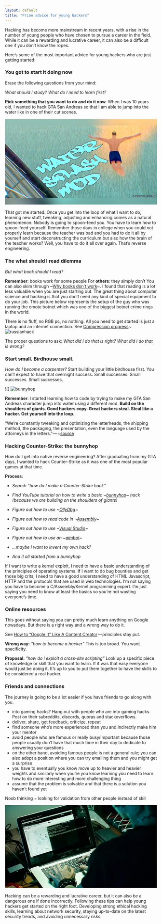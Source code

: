 ```yaml
---
layout: default
title: "Prime advice for young hackers"
---
```

Hacking has become more mainstream in recent years, with a rise in the number of young people who have chosen to pursue a career in the field. While it can be a rewarding and lucrative career, it can also be a difficult one if you don’t know the ropes. 

Here’s some of the most important advice for young hackers who are just getting started:

### You got to start it doing now
Erase the following questions from your mind:

*What should I study?*
*What do I need to learn first?*

**Pick something that you want to do and do it now.**
When I was 10 years old, I wanted to hack GTA San Andreas so that I am able to jump into the water like in one of their cut scenes.

![jumping into water hack in GTA Sand Andreas](image/../../../images/1*wU5BSgmSn4zLVre-GdHHig.png)

That got me started. Once you get into the loop of what I want to do, learning new stuff, tweaking, adjusting and enhancing comes as a natural phenomenon.
Nobody is going to spoon-feed you.
You have to learn how to spoon-feed yourself.
Remember those days in college when you could not properly learn because the teacher was bad and you had to do it all by yourself and start deconstructing the curriculum but also how the brain of the teacher works?
Well, you have to do it all over again. That’s reverse engineering.

### The what should I read dilemma

*But what book should I read?*

**Remember**: books work for some people
For **others**: they simply don’t
You can also skim through ~[Why books don’t work](https://andymatuschak.org/books/)~.
I found that reading is a lot less valuable when you are just starting out.
The great thing about computer science and hacking is that you don’t need any kind of special equipment to do your job.
This picture below represents the setup of the guy who was running the emote botnet which was one of the biggest botnet crime rings in the world.

There is no fluff, no RGB pc, no nothing. All you need to get started is just a laptop and an internet connection.
See [Compression progress](https://www.researchgate.net/publication/23683623_Driven_by_Compression_Progress_A_Simple_Principle_Explains_Essential_Aspects_of_Subjective_Beauty_Novelty_Surprise_Interestingness_Attention_Curiosity_Creativity_Art_Science_Music_Jokes)~.
![russianhack](image/../../../images/russianhack.png)


The proper questions to ask:
*What did I do that is right?*
*What did I do that is wrong?*

### Start small. Birdhouse small.
*How do I become a carpenter?*
Start building your little birdhouse first.
You can’t expect to have that overnight success.
Small successes.
Small successes.
Small successes.

![]
![bunnyhop](image/../../..images/bunnyhop.png)

**Remember**: I started learning how to code by trying to make my GTA San Andreas character jump into water using a different mod.
**Build on the shoulders of giants. Good hackers copy. Great hackers steal. Steal like a hacker. Get yourself into the loop.**

>
“We’re constantly tweaking and optimizing the letterheads, the shipping method, the packaging, the presentation, even the language used by the attorneys in the letters.” — ~[source](https://entrepreneurshandbook.co/this-is-what-it-takes-to-go-from-0-to-1-million-in-less-than-one-year-7ac31bc39eef?gi=a04bae9c8f9a)

### Hacking Counter-Strike: the bunnyhop
How do I get into native reverse engineering?
After graduating from my GTA days, I wanted to hack Counter-Strike as it was one of the most popular games at that time.

**Process**:

- *Search “how do I make a Counter-Strike hack”*

- *Find YouTube tutorial on how to write a basic ~[bunnyhop](https://www.urbandictionary.com/define.php?term=Bunnyhop)~ hack (because we are building on the shoulders of giants)*

- *Figure out how to use ~[OllyDbg](https://en.wikipedia.org/wiki/OllyDbg)~*

- *Figure out how to read code in ~[Assembly](https://en.wikipedia.org/wiki/Assembly_language)~*

- *Figure out how to use ~[Visual Studio](https://en.wikipedia.org/wiki/Visual_Studio)~*

- *Figure out how to use an ~[aimbot](https://www.urbandictionary.com/define.php?term=aimbot)~*

- *…maybe I want to invent my own hack?*

- *And it all started from a bunnyhop*

If I want to write a kernel exploit, I need to have a basic understanding of the principles of operating systems.
If I want to do bug bounties and get those big crits, I need to have a good understanding of HTML Javascript, HTTP and the protocols that are used in web technologies.
I’m not saying you have to become a C/Assembly/Kernel programming expert.
I’m just saying you need to know at least the basics so you’re not wasting everyone’s time.
### Online resources
This goes without saying you can pretty much learn anything on Google nowadays.
But there is a right way and a wrong way to do it.

See [How to “Google It” Like A Content Creator](https://youtu.be/GI7GyMeQPLI) — principles stay put.

**Wrong way:**
*“how to become a hacker”*
This is too broad. You want specificity.

**Proposal:**
*“how do i exploit a cross-site scripting”* Look up a specific piece of knowledge or skill that you want to learn. If it was that easy everyone would just be doing it. It’s up to you to put them together to have the skills to be considered a real hacker.

### Friends and connections
The journey is going to be a lot easier if you have friends to go along with you.
- into gaming hacks? Hang out with people who are into gaming hacks. Post on their subreddits, discords, quoras and stackoverflows.
- deliver, share, get feedback, criticize, repeat
- find someone who’s more experienced than you and indirectly make him your mentor
- avoid people who are famous or really busy/important because those people usually don’t have that much time in their day to dedicate to answering your questions
- on the other hand, avoiding famous people is not a general rule; you can also adopt a position where you can try emailing them and you might get a surprise
- you have to eventually you know move up to heavier and heavier weights and similarly when you’re you know learning you need to learn how to do more interesting and more challenging thing
- assume that the problem is solvable and that there is a solution you haven’t found yet

Noob thinking = looking for validation from other people instead of skill

![](../images/elisabeth.jpeg)

Hacking can be a rewarding and lucrative career, but it can also be a dangerous one if done incorrectly. Following these tips can help young hackers get started on the right foot. Developing strong ethical hacking skills, learning about network security, staying up-to-date on the latest security trends, and avoiding unnecessary risks.